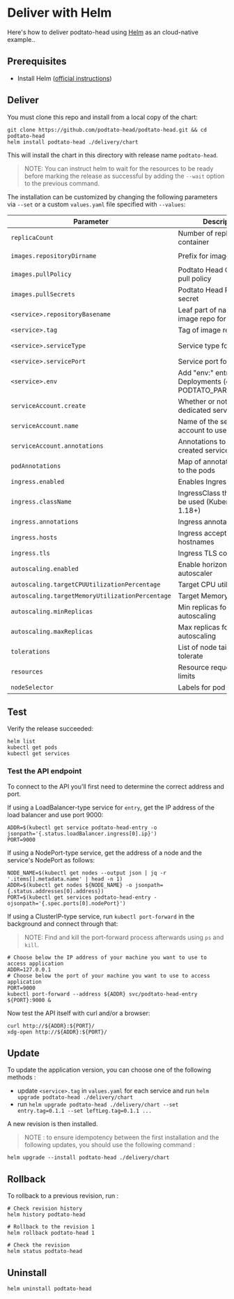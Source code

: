 # Deliver with Helm

 Here's how to deliver podtato-head using [Helm](https://helm.sh) as an cloud-native example..

## Prerequisites

- Install Helm ([official instructions](https://helm.sh/docs/intro/install/))

## Deliver

You must clone this repo and install from a local copy of the chart:

```
git clone https://github.com/podtato-head/podtato-head.git && cd podtato-head
helm install podtato-head ./delivery/chart
```

This will install the chart in this directory with release name `podtato-head`.

> NOTE: You can instruct helm to wait for the resources to be ready before
marking the release as successful by adding the `--wait` option to the previous
command.

The installation can be customized by changing the following parameters via
`--set` or a custom `values.yaml` file specified with `--values`:

| Parameter                       | Description                                                     | Default                      |
| ------------------------------- | ----------------------------------------------------------------| -----------------------------|
| `replicaCount`                  | Number of replicas of the container                             | `1`                          |
| `images.repositoryDirname`      | Prefix for image repos                                          | `ghcr.io/podtato-head`       |
| `images.pullPolicy`             | Podtato Head Container pull policy                              | `IfNotPresent`               |
| `images.pullSecrets`            | Podtato Head Pod pull secret                                    | `[]`                         |
| `<service>.repositoryBasename`  | Leaf part of name of image repo for <service>                   | `entry`, `hat`, etc.         |
| `<service>.tag`                 | Tag of image repo for <service>                                 | `0.1.0`                      |
| `<service>.serviceType`         | Service type for <service>                                      | `LoadBalancer` for main      |
| `<service>.servicePort`         | Service port for <service>                                      | `9000`-`9005`                |
| `<service>.env`                 | Add "env:" entries on Deployments (ex: PODTATO_PART_NUMBER)     | `[]`                         |
| `serviceAccount.create`         | Whether or not to create dedicated service account              | `true`                       |
| `serviceAccount.name`           | Name of the service account to use                              | `default`                    |
| `serviceAccount.annotations`    | Annotations to add to a created service account                 | `{}`                         |
| `podAnnotations`                | Map of annotations to add to the pods                           | `{}`                         |
| `ingress.enabled`               | Enables Ingress                                                 | `false`                      |
| `ingress.className`             | IngressClass that will be be used (Kubernetes 1.18+)            | `""`                         |
| `ingress.annotations`           | Ingress annotations                                             | `{}`                         |
| `ingress.hosts`                 | Ingress accepted hostnames                                      | `[]`                         |
| `ingress.tls`                   | Ingress TLS configuration                                       | `[]`                         |
| `autoscaling.enabled`           | Enable horizontal pod autoscaler                                | `false`                      |
| `autoscaling.targetCPUUtilizationPercentage`  | Target CPU utilization                            | `80`                         |
| `autoscaling.targetMemoryUtilizationPercentage`  | Target Memory utilization                      | `80`                         |
| `autoscaling.minReplicas`       | Min replicas for autoscaling                                    | `1`                          |
| `autoscaling.maxReplicas`       | Max replicas for autoscaling                                    | `100`                        |
| `tolerations`                   | List of node taints to tolerate                                 | `[]`                         |
| `resources`                     | Resource requests and limits                                    | `{}`                         |
| `nodeSelector`                  | Labels for pod assignment                                       | `{}`                         |

## Test

Verify the release succeeded:

```
helm list
kubectl get pods
kubectl get services
```

### Test the API endpoint

To connect to the API you'll first need to determine the correct address and
port.

If using a LoadBalancer-type service for `entry`, get the IP address of the load balancer
and use port 9000:

```
ADDR=$(kubectl get service podtato-head-entry -o jsonpath='{.status.loadBalancer.ingress[0].ip}')
PORT=9000
```

If using a NodePort-type service, get the address of a node and the service's
NodePort as follows:

```
NODE_NAME=$(kubectl get nodes --output json | jq -r '.items[].metadata.name' | head -n 1)
ADDR=$(kubectl get nodes ${NODE_NAME} -o jsonpath={.status.addresses[0].address})
PORT=$(kubectl get services podtato-head-entry -ojsonpath='{.spec.ports[0].nodePort}')
```

If using a ClusterIP-type service, run `kubectl port-forward` in the background
and connect through that:

> NOTE: Find and kill the port-forward process afterwards using `ps` and `kill`.

```
# Choose below the IP address of your machine you want to use to access application 
ADDR=127.0.0.1
# Choose below the port of your machine you want to use to access application 
PORT=9000
kubectl port-forward --address ${ADDR} svc/podtato-head-entry ${PORT}:9000 &
```

Now test the API itself with curl and/or a browser:

```
curl http://${ADDR}:${PORT}/
xdg-open http://${ADDR}:${PORT}/
```

## Update

To update the application version, you can choose one of the following methods :

- update `<service>.tag` in `values.yaml` for each service and run `helm upgrade podtato-head ./delivery/chart`
- run `helm upgrade podtato-head ./delivery/chart --set entry.tag=0.1.1 --set leftLeg.tag=0.1.1 ...`

A new revision is then installed.

> NOTE : to ensure idempotency between the first installation and the following updates, you should use the following command :

```
helm upgrade --install podtato-head ./delivery/chart
```

## Rollback

To rollback to a previous revision, run :

```
# Check revision history
helm history podtato-head

# Rollback to the revision 1
helm rollback podtato-head 1

# Check the revision
helm status podtato-head
```

## Uninstall

```
helm uninstall podtato-head
```
